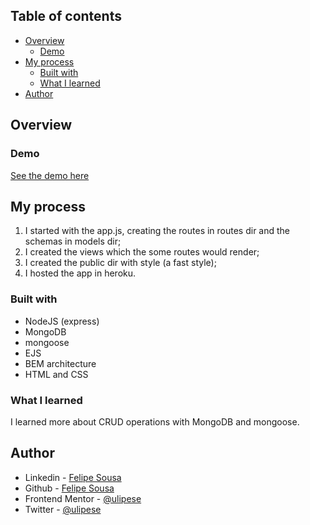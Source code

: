 ## Table of contents

- [Overview](#overview)
  - [Demo](#demo)
- [My process](#my-process)
  - [Built with](#built-with)
  - [What I learned](#what-i-learned)
- [Author](#author)

## Overview

### Demo

<a href="https://ulipese-users-crud.herokuapp.com/">See the demo here</a>

## My process

1. I started with the app.js, creating the routes in routes dir and the schemas in models dir;
2. I created the views which the some routes would render;
3. I created the public dir with style (a fast style);
4. I hosted the app in heroku.

### Built with

- NodeJS (express)
- MongoDB
- mongoose
- EJS
- BEM architecture
- HTML and CSS

### What I learned

I learned more about CRUD operations with MongoDB and mongoose. 

## Author

- Linkedin - [Felipe Sousa](https://www.linkedin.com/in/felipe-sousa-0311491b3/)
- Github - [Felipe Sousa](https://www.github.com/ulipese)
- Frontend Mentor - [@ulipese](https://www.frontendmentor.io/profile/ulipese)
- Twitter - [@ulipese](https://www.twitter.com/ulipese)





